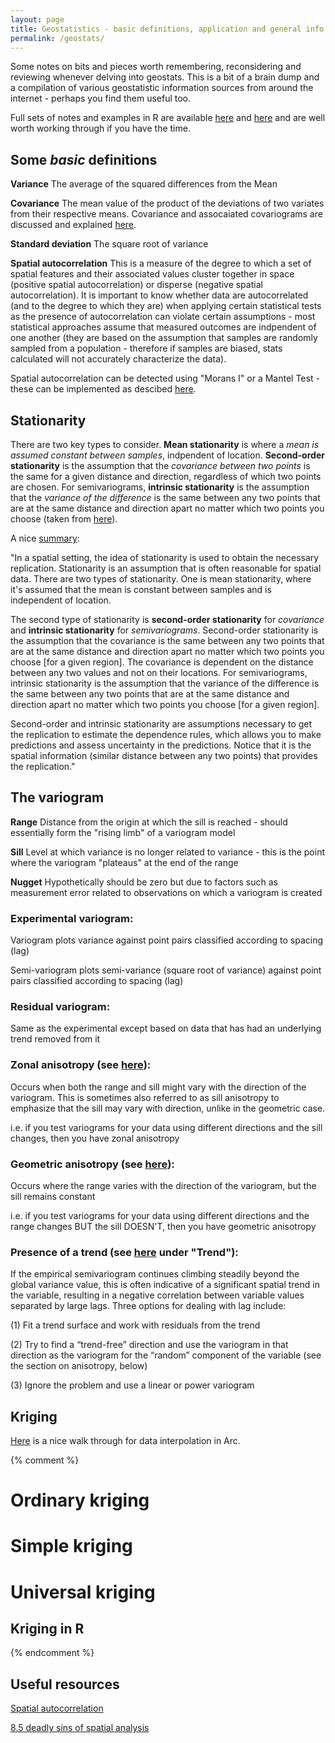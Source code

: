 ```yaml
---
layout: page
title: Geostatistics - basic definitions, application and general info
permalink: /geostats/
---
```


Some notes on bits and pieces worth remembering, reconsidering and reviewing whenever delving into geostats. This is a bit of a brain dump and a compilation of various geostatistic information sources from around the internet - perhaps you find them useful too.

Full sets of notes and examples in R are available [here](http://www.css.cornell.edu/faculty/dgr2/teach/degeostats.html) and [here](http://www.math.umt.edu/graham/stat544/) and are well worth working through if you have the time.

## Some *basic* definitions

**Variance** The average of the squared differences from the Mean

**Covariance** The mean value of the product of the deviations of two variates from their respective means. Covariance and assocaiated covariograms are discussed and explained [here](http://www.math.umt.edu/graham/stat544/variog.pdf).

**Standard deviation** The square root of variance

**Spatial autocorrelation** This is a measure of the degree to which a set of spatial features and their associated values cluster together in space (positive spatial autocorrelation) or disperse (negative spatial autocorrelation). It is important to know whether data are autocorrelated (and to the degree to which they are) when applying certain statistical tests as the presence of autocorrelation can violate certain assumptions - most statistical approaches assume that measured outcomes are indpendent of one another (they are based on the assumption that samples are randomly sampled from a population - therefore if samples are biased, stats calculated will not accurately characterize the data).

Spatial autocorrelation can be detected using "Morans I" or a Mantel Test - these can be implemented as descibed [here](http://www.ats.ucla.edu/stat/mult_pkg/faq/general/spatial_autocorr.htm). 

## Stationarity

There are two key types to consider. **Mean stationarity** is where a *mean is assumed constant between samples*, indpendent of location. **Second-order stationarity** is the assumption that the *covariance between two points* is the same for a given distance and direction, regardless of which two points are chosen. For semivariograms, **intrinsic stationarity** is the assumption that the *variance of the difference* is the same between any two points that are at the same distance and direction apart no matter which two points you choose (taken from [here](http://resources.arcgis.com/en/help/main/10.1/index.html#//003100000033000000)).

A nice [summary](https://desktop.arcgis.com/en/desktop/latest/guide-books/extensions/geostatistical-analyst/random-processes-with-dependence.htm):

"In a spatial setting, the idea of stationarity is used to obtain the necessary replication. Stationarity is an assumption that is often reasonable for spatial data. There are two types of stationarity. One is mean stationarity, where it's assumed that the mean is constant between samples and is independent of location.

The second type of stationarity is **second-order stationarity** for *covariance* and **intrinsic stationarity** for *semivariograms*. Second-order stationarity is the assumption that the covariance is the same between any two points that are at the same distance and direction apart no matter which two points you choose [for a given region]. The covariance is dependent on the distance between any two values and not on their locations. For semivariograms, intrinsic stationarity is the assumption that the variance of the difference is the same between any two points that are at the same distance and direction apart no matter which two points you choose [for a given region].

Second-order and intrinsic stationarity are assumptions necessary to get the replication to estimate the dependence rules, which allows you to make predictions and assess uncertainty in the predictions. Notice that it is the spatial information (similar distance between any two points) that provides the replication."

##  The variogram

**Range** Distance from the origin at which the sill is reached - should essentially form the "rising limb" of a variogram model

**Sill** Level at which variance is no longer related to variance - this is the point where the variogram "plateaus" at the end of the range

**Nugget** Hypothetically should be zero but due to factors such as measurement error related to observations on which a variogram is created 

### Experimental variogram:

Variogram plots variance against point pairs classified according to spacing (lag)

Semi-variogram plots semi-variance (square root of variance) against point pairs classified according to spacing (lag)

### Residual variogram: 

Same as the experimental except based on data that has had an underlying trend removed from it

### Zonal anisotropy (see [here](http://www.math.umt.edu/graham/stat544/anisofit.pdf)): 

Occurs when both the range and sill might vary with the direction of the variogram. This is sometimes also referred to as sill anisotropy to emphasize that the sill may vary with direction, unlike in the geometric case.

i.e. if you test variograms for your data using different directions and the sill changes, then you have zonal anisotropy

### Geometric anisotropy (see [here](http://www.math.umt.edu/graham/stat544/anisofit.pdf)):

Occurs where the range varies with the direction of the variogram, but the sill remains constant

i.e. if you test variograms for your data using different directions and the range changes BUT the sill DOESN'T, then you have geometric anisotropy

### Presence of a trend (see [here](http://people.ku.edu/~gbohling/cpe940/Variograms.pdf) under "Trend"):

If the empirical semivariogram continues climbing steadily beyond the global variance value, this is often indicative of a significant spatial trend in the variable, resulting in a negative correlation between variable values separated by large lags. Three options for dealing with lag include: 

(1) Fit a trend surface and work with residuals from the trend

(2) Try to find a “trend-free” direction and use the variogram in that direction as the variogram for the “random” component of the variable (see the section on anisotropy, below)

(3) Ignore the problem and use a linear or power variogram

## Kriging

[Here](http://www.geo.mtu.edu/rs4hazards/ksdurst/website/Thesis/Kriging.html) is a nice walk through for data interpolation in Arc.

{% comment %} 
# Ordinary kriging
	
# Simple kriging
	
# Universal kriging

## Kriging in R
{% endcomment %}

## Useful resources

[Spatial autocorrelation](http://userwww.sfsu.edu/efc/classes/biol710/spatial/spat-auto.htm)

[8.5 deadly sins of spatial analysis](http://onlinelibrary.wiley.com/doi/10.1111/j.1365-2699.2011.02637.x/pdf)



